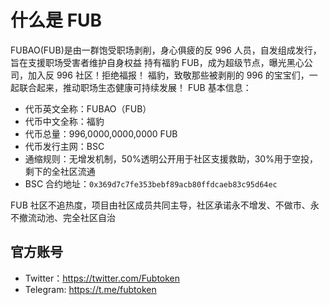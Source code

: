 # 什么是 FUB

FUBAO(FUB)是由一群饱受职场剥削，身心俱疲的反 996 人员，自发组成发行，旨在支援职场受害者维护自身权益
持有福豹 FUB，成为超级节点，曝光黑心公司，加入反 996 社区！拒绝福报！
福豹，致敬那些被剥削的 996 的宝宝们，一起联合起来，推动职场生态健康可持续发展！
FUB 基本信息：

- 代币英文全称：FUBAO（FUB）
- 代币中文全称：福豹
- 代币总量：996,0000,0000,0000 FUB
- 代币发行主网：BSC
- 通缩规则：无增发机制，50%透明公开用于社区支援救助，30%用于空投，剩下的全社区流通
- BSC 合约地址：`0x369d7c7fe353bebf89acb80ffdcaeb83c95d64ec`

FUB 社区不追热度，项目由社区成员共同主导，社区承诺永不增发、不做市、永不撤流动池、完全社区自治

## 官方账号

- Twitter：https://twitter.com/Fubtoken
- Telegram: https://t.me/fubtoken